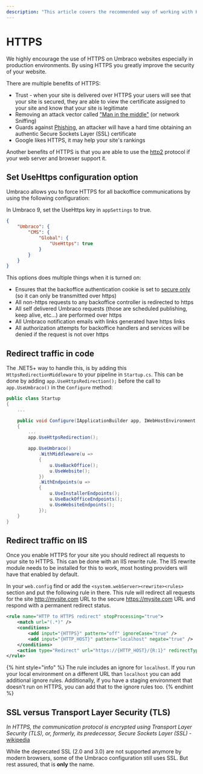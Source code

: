 ```yaml
---
description: "This article covers the recommended way of working with HTTPS and Umbraco CMS."
---
```


# HTTPS

We highly encourage the use of HTTPS on Umbraco websites especially in production environments. By using HTTPS you greatly improve the security of your website.

There are multiple benefits of HTTPS:

* Trust - when your site is delivered over HTTPS your users will see that your site is secured, they are able to view the certificate assigned to your site and know that your site is legitimate
* Removing an attack vector called ["Man in the middle"](https://owasp.org/www-community/attacks/Manipulator-in-the-middle\_attack) (or network Sniffing)
* Guards against [Phishing](https://en.wikipedia.org/wiki/Phishing), an attacker will have a hard time obtaining an authentic Secure Sockets Layer (SSL) certificate
* Google likes HTTPS, it may help your site's rankings

Another benefits of HTTPS is that you are able to use the [http2](https://en.wikipedia.org/wiki/HTTP/2) protocol if your web server and browser support it.

## Set UseHttps configuration option

Umbraco allows you to force HTTPS for all backoffice communications by using the following configuration:

In Umbraco 9, set the UseHttps key in `appSettings` to true.

```json
{
    "Umbraco": {
        "CMS": {
            "Global": {
                "UseHttps": true
            }
        }
    }
}
```

This options does multiple things when it is turned on:

* Ensures that the backoffice authentication cookie is set to [secure only](https://owasp.org/www-community/controls/SecureCookieAttribute) (so it can only be transmitted over https)
* All non-https requests to any backoffice controller is redirected to https
* All self delivered Umbraco requests (those are scheduled publishing, keep alive, etc...) are performed over https
* All Umbraco notification emails with links generated have https links
* All authorization attempts for backoffice handlers and services will be denied if the request is not over https

## Redirect traffic in code

The .NET5+ way to handle this, is by adding this `HttpsRedirectionMiddleware` to your pipeline in `Startup.cs`. This can be done by adding `app.UseHttpsRedirection();` before the call to `app.UseUmbraco()` in the `Configure` method:

```cs
public class Startup
{
    ...

    public void Configure(IApplicationBuilder app, IWebHostEnvironment env)
    {
        ...
        app.UseHttpsRedirection();

        app.UseUmbraco()
            .WithMiddleware(u =>
            {
                u.UseBackOffice();
                u.UseWebsite();
            })
            .WithEndpoints(u =>
            {
                u.UseInstallerEndpoints();
                u.UseBackOfficeEndpoints();
                u.UseWebsiteEndpoints();
            });
    }
}
```

## Redirect traffic on IIS

Once you enable HTTPS for your site you should redirect all requests to your site to HTTPS. This can be done with an IIS rewrite rule. The IIS rewrite module needs to be installed for this to work, most hosting providers will have that enabled by default.

In your `web.config` find or add the `<system.webServer><rewrite><rules>` section and put the following rule in there. This rule will redirect all requests for the site http://mysite.com URL to the secure https://mysite.com URL and respond with a permanent redirect status.

```xml
<rule name="HTTP to HTTPS redirect" stopProcessing="true">
    <match url="(.*)" />
    <conditions>
        <add input="{HTTPS}" pattern="off" ignoreCase="true" />
        <add input="{HTTP_HOST}" pattern="localhost" negate="true" />
    </conditions>
    <action type="Redirect" url="https://{HTTP_HOST}/{R:1}" redirectType="Permanent" />
</rule>
```

{% hint style="info" %}
The rule includes an ignore for `localhost`. If you run your local environment on a different URL than `localhost` you can add additional ignore rules. Additionally, if you have a staging environment that doesn't run on HTTPS, you can add that to the ignore rules too.
{% endhint %}

## SSL versus Transport Layer Security (TLS)

_In HTTPS, the communication protocol is encrypted using Transport Layer Security (TLS), or, formerly, its predecessor, Secure Sockets Layer (SSL)_ - [wikipedia](https://en.wikipedia.org/wiki/HTTPS)

While the deprecated SSL (2.0 and 3.0) are not supported anymore by modern browsers, some of the Umbraco configuration still uses SSL. But rest assured, that is **only** the name.
